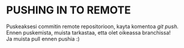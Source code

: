 
<h1> PUSHING IN TO REMOTE </h1>  

Puskeaksesi commitin remote repositorioon, kayta komentoa <em>git push.</em>  
Ennen puskemista, muista tarkastaa, etta olet oikeassa branchissa!  
Ja muista pull ennen pushia :)  
